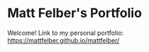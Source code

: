 # Matt Felber's Portfolio

Welcome! Link to my personal portfolio: https://mattfelber.github.io/mattfelber/



